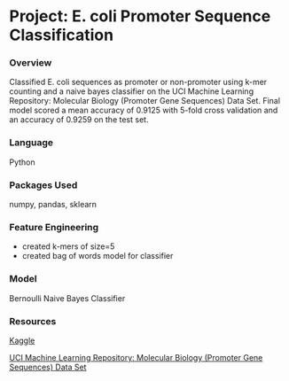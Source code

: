 # Project: E. coli Promoter Sequence Classification

### Overview
Classified E. coli sequences as promoter or non-promoter using k-mer counting and a naive bayes classifier on the UCI Machine Learning Repository: Molecular Biology (Promoter Gene Sequences) Data Set.
Final model scored a mean accuracy of 0.9125 with 5-fold cross validation and an accuracy of 0.9259 on the test set.

### Language
Python

### Packages Used
numpy, pandas, sklearn

### Feature Engineering
- created k-mers of size=5 
- created bag of words model for classifier

### Model
Bernoulli Naive Bayes Classifier

### Resources
[Kaggle](https://www.kaggle.com/)

[UCI Machine Learning Repository: Molecular Biology (Promoter Gene Sequences) Data Set](https://archive.ics.uci.edu/ml/datasets/Molecular+Biology+%28Promoter+Gene+Sequences%29\
)
